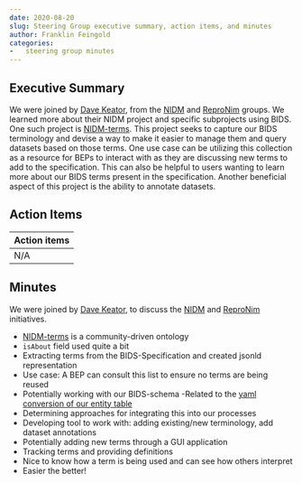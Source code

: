 ```yaml
---
date: 2020-08-20
slug: Steering Group executive summary, action items, and minutes
author: Franklin Feingold
categories:
-   steering group minutes
---
```


<!-- more -->

## Executive Summary

We were joined by [Dave Keator](https://faculty.sites.uci.edu/davidkeator/people/), from the [NIDM](http://nidm.nidash.org/) and [ReproNim](https://www.repronim.org/) groups. We learned more about their NIDM project and specific subprojects using BIDS. One such project is [NIDM-terms](https://github.com/incf-nidash/nidm-terms). This project seeks to capture our BIDS terminology and devise a way to make it easier to manage them and query datasets based on those terms. One use case can be utilizing this collection as a resource for BEPs to interact with as they are discussing new terms to add to the specification. This can also be helpful to users wanting to learn more about our BIDS terms present in the specification. Another beneficial aspect of this project is the ability to annotate datasets.

## Action Items

| Action items |
| ------------ |
| N/A          |

## Minutes

We were joined by [Dave Keator](https://faculty.sites.uci.edu/davidkeator/people/), to discuss the [NIDM](http://nidm.nidash.org/) and [ReproNim](https://www.repronim.org/) initiatives.

-   [NIDM-terms](https://github.com/incf-nidash/nidm-terms) is a community-driven ontology
-   `isAbout` field used quite a bit
-   Extracting terms from the BIDS-Specification and created jsonld representation
-   Use case: A BEP can consult this list to ensure no terms are being reused
-   Potentially working with our BIDS-schema
  -Related to the [yaml conversion of our entity table](https://github.com/bids-standard/bids-specification/pull/475)
-   Determining approaches for integrating this into our processes
-   Developing tool to work with: adding existing/new terminology, add dataset annotations
-   Potentially adding new terms through a GUI application
-   Tracking terms and providing definitions
-   Nice to know how a term is being used and can see how others interpret
-   Easier the better!
